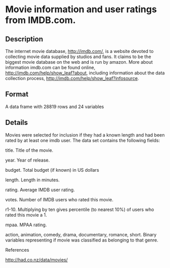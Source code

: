 # Movie information and user ratings from IMDB.com.

## Description

The internet movie database, http://imdb.com/, is a website devoted to collecting movie data supplied by studios and fans. It claims to be the biggest movie database on the web and is run by amazon. More about information imdb.com can be found online, http://imdb.com/help/show_leaf?about, including information about the data collection process, http://imdb.com/help/show_leaf?infosource.

## Format

A data frame with 28819 rows and 24 variables

## Details

Movies were selected for inclusion if they had a known length and had been rated by at least one imdb user. The data set contains the following fields:

title. Title of the movie.

year. Year of release.

budget. Total budget (if known) in US dollars

length. Length in minutes.

rating. Average IMDB user rating.

votes. Number of IMDB users who rated this movie.

r1-10. Multiplying by ten gives percentile (to nearest 10%) of users who rated this movie a 1.

mpaa. MPAA rating.

action, animation, comedy, drama, documentary, romance, short. Binary variables representing if movie was classified as belonging to that genre.

References

http://had.co.nz/data/movies/
